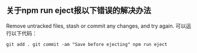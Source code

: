 ## 关于npm run eject报以下错误的解决办法
Remove untracked files, stash or commit any changes, and try again.
可以运行以下代码：

`git add .
git commit -am "Save before ejecting"
npm run eject`

